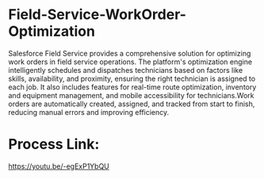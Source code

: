 # Field-Service-WorkOrder-Optimization
Salesforce Field Service provides a comprehensive solution for optimizing work orders in field service operations. The platform's optimization engine intelligently schedules and dispatches technicians based on factors like skills, availability, and proximity, ensuring the right technician is assigned to each job. It also includes features for real-time route optimization, inventory and equipment management, and mobile accessibility for technicians.Work orders are automatically created, assigned, and tracked from start to finish, reducing manual errors and improving efficiency. 

# Process Link: 
https://youtu.be/-egExP1YbQU
